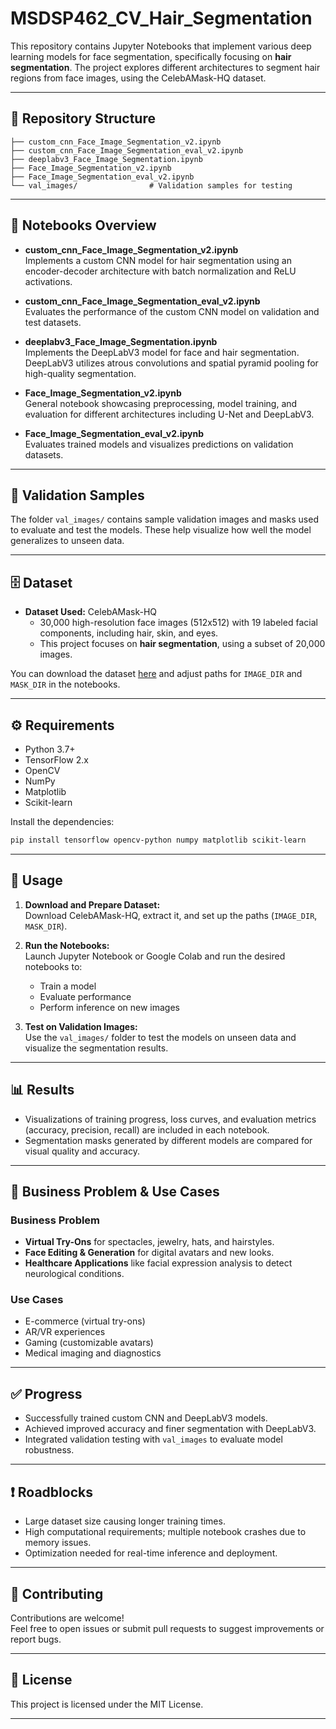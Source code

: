 # MSDSP462_CV_Hair_Segmentation


This repository contains Jupyter Notebooks that implement various deep learning models for face segmentation, specifically focusing on **hair segmentation**. The project explores different architectures to segment hair regions from face images, using the CelebAMask-HQ dataset.

---

## 📂 Repository Structure

```
├── custom_cnn_Face_Image_Segmentation_v2.ipynb
├── custom_cnn_Face_Image_Segmentation_eval_v2.ipynb
├── deeplabv3_Face_Image_Segmentation.ipynb
├── Face_Image_Segmentation_v2.ipynb
├── Face_Image_Segmentation_eval_v2.ipynb
└── val_images/                # Validation samples for testing
```

---

## 📒 Notebooks Overview

- **custom_cnn_Face_Image_Segmentation_v2.ipynb**  
  Implements a custom CNN model for hair segmentation using an encoder-decoder architecture with batch normalization and ReLU activations.

- **custom_cnn_Face_Image_Segmentation_eval_v2.ipynb**  
  Evaluates the performance of the custom CNN model on validation and test datasets.

- **deeplabv3_Face_Image_Segmentation.ipynb**  
  Implements the DeepLabV3 model for face and hair segmentation. DeepLabV3 utilizes atrous convolutions and spatial pyramid pooling for high-quality segmentation.

- **Face_Image_Segmentation_v2.ipynb**  
  General notebook showcasing preprocessing, model training, and evaluation for different architectures including U-Net and DeepLabV3.

- **Face_Image_Segmentation_eval_v2.ipynb**  
  Evaluates trained models and visualizes predictions on validation datasets.

---

## 📂 Validation Samples

The folder `val_images/` contains sample validation images and masks used to evaluate and test the models. These help visualize how well the model generalizes to unseen data.

---

## 🗄️ Dataset

- **Dataset Used:** CelebAMask-HQ  
  - 30,000 high-resolution face images (512x512) with 19 labeled facial components, including hair, skin, and eyes.
  - This project focuses on **hair segmentation**, using a subset of 20,000 images.
  
You can download the dataset [here](https://github.com/switchablenorms/CelebAMask-HQ) and adjust paths for `IMAGE_DIR` and `MASK_DIR` in the notebooks.

---

## ⚙️ Requirements

- Python 3.7+
- TensorFlow 2.x
- OpenCV
- NumPy
- Matplotlib
- Scikit-learn

Install the dependencies:

```bash
pip install tensorflow opencv-python numpy matplotlib scikit-learn
```

---

## 🚀 Usage

1. **Download and Prepare Dataset:**  
   Download CelebAMask-HQ, extract it, and set up the paths (`IMAGE_DIR`, `MASK_DIR`).

2. **Run the Notebooks:**  
   Launch Jupyter Notebook or Google Colab and run the desired notebooks to:
   - Train a model  
   - Evaluate performance  
   - Perform inference on new images  

3. **Test on Validation Images:**  
   Use the `val_images/` folder to test the models on unseen data and visualize the segmentation results.

---

## 📊 Results

- Visualizations of training progress, loss curves, and evaluation metrics (accuracy, precision, recall) are included in each notebook.
- Segmentation masks generated by different models are compared for visual quality and accuracy.

---

## 💼 Business Problem & Use Cases

### Business Problem
- **Virtual Try-Ons** for spectacles, jewelry, hats, and hairstyles.
- **Face Editing & Generation** for digital avatars and new looks.
- **Healthcare Applications** like facial expression analysis to detect neurological conditions.

### Use Cases
- E-commerce (virtual try-ons)
- AR/VR experiences
- Gaming (customizable avatars)
- Medical imaging and diagnostics

---

## ✅ Progress

- Successfully trained custom CNN and DeepLabV3 models.
- Achieved improved accuracy and finer segmentation with DeepLabV3.
- Integrated validation testing with `val_images` to evaluate model robustness.

---

## ❗ Roadblocks

- Large dataset size causing longer training times.
- High computational requirements; multiple notebook crashes due to memory issues.
- Optimization needed for real-time inference and deployment.

---

## 🤝 Contributing

Contributions are welcome!  
Feel free to open issues or submit pull requests to suggest improvements or report bugs.

---

## 📝 License

This project is licensed under the MIT License.

---

